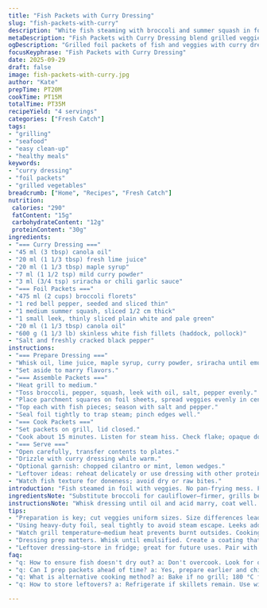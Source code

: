 ```yaml
---
title: "Fish Packets with Curry Dressing"
slug: "fish-packets-with-curry"
description: "White fish steaming with broccoli and summer squash in foil parcels, grilled over medium heat. Tossed in a balanced curry-lime-maple dressing with mild chili heat. Substitutions for ingredients and careful timing ensure tender fish flakes and crisp tender veggies. Efficient method mitigates fuss and cleanup, a practical approach to flavorful healthy fish mains."
metaDescription: "Fish Packets with Curry Dressing blend grilled veggies and fish in foil; easy cleanup and vibrant flavors make this a must-try."
ogDescription: "Grilled foil packets of fish and veggies with curry dressing; flavors unite in a convenient grilled dish, ready quickly and cleanup is minimal."
focusKeyphrase: "Fish Packets with Curry Dressing"
date: 2025-09-29
draft: false
image: fish-packets-with-curry.jpg
author: "Kate"
prepTime: PT20M
cookTime: PT15M
totalTime: PT35M
recipeYield: "4 servings"
categories: ["Fresh Catch"]
tags:
- "grilling"
- "seafood"
- "easy clean-up"
- "healthy meals"
keywords:
- "curry dressing"
- "foil packets"
- "grilled vegetables"
breadcrumb: ["Home", "Recipes", "Fresh Catch"]
nutrition: 
 calories: "290"
 fatContent: "15g"
 carbohydrateContent: "12g"
 proteinContent: "30g"
ingredients:
- "=== Curry Dressing ==="
- "45 ml (3 tbsp) canola oil"
- "20 ml (1 1/3 tbsp) fresh lime juice"
- "20 ml (1 1/3 tbsp) maple syrup"
- "7 ml (1 1/2 tsp) mild curry powder"
- "3 ml (3/4 tsp) sriracha or chili garlic sauce"
- "=== Foil Packets ==="
- "475 ml (2 cups) broccoli florets"
- "1 red bell pepper, seeded and sliced thin"
- "1 medium summer squash, sliced 1/2 cm thick"
- "1 small leek, thinly sliced plain white and pale green"
- "20 ml (1 1/3 tbsp) canola oil"
- "600 g (1 1/3 lb) skinless white fish fillets (haddock, pollock)"
- "Salt and freshly cracked black pepper"
instructions:
- "=== Prepare Dressing ==="
- "Whisk oil, lime juice, maple syrup, curry powder, sriracha until emulsified."
- "Set aside to marry flavors."
- "=== Assemble Packets ==="
- "Heat grill to medium."
- "Toss broccoli, pepper, squash, leek with oil, salt, pepper evenly."
- "Place parchment squares on foil sheets, spread veggies evenly in center."
- "Top each with fish pieces; season with salt and pepper."
- "Seal foil tightly to trap steam; pinch edges well."
- "=== Cook Packets ==="
- "Set packets on grill, lid closed."
- "Cook about 15 minutes. Listen for steam hiss. Check flake; opaque done."
- "=== Serve ==="
- "Open carefully, transfer contents to plates."
- "Drizzle with curry dressing while warm."
- "Optional garnish: chopped cilantro or mint, lemon wedges."
- "Leftover ideas: reheat delicately or use dressing with other proteins."
- "Watch fish texture for doneness; avoid dry or raw bites."
introduction: "Fish steamed in foil with veggies. No pan-frying mess. Foil traps steam, cooks evenly. Curry dressing brings subtle spice and brightness. Choose firm fish—haddock, pollock work well. Vegetables cut small enough to soften, not mush. Grill medium heat, no flare-ups. Lime and maple syrup add balance. Quick prep, smart technique. Oil keeps things moist, parchment prevents metallic taste. Open packets carefully—steaming hot. Serve warm with fresh herbs if handy. Balanced flavours, minimal fuss. Real kitchen techniques, not fluff."
ingredientsNote: "Substitute broccoli for cauliflower—firmer, grills better. Summer squash for zucchini, similar texture, slightly firmer. Leeks add gentle savoriness over plain onion. Heavy-duty foil prevents tearing. Parchment inside stops fish from touching foil and flavor transfer. Canola oil neutral, high smoke point—swap light olive oil for fruitier notes but less neutral. Curry powder can be garam masala or smoked paprika in pinch. Maple syrup adds earthier sweetness over honey. Sriracha instead mild chili sauce—adjust to taste. Oven option at 180 °C for 15-18 minutes. Be vigilant on doneness—fish flakes moistly, vegetables tender crisp. Don’t overcook."
instructionsNote: "Whisk dressing until oil and acid marry, coat well. Medium grill heat locks in steam—too hot burns, too low takes forever. Packets sealed tight hold steam, cook veggies gently. Uniform chunk size ensures even texture. Steam hissing tells you cooking is on track. Fish flaky, opaque throughout signals done. Open foil carefully away from face; hot steam escapes fast. Serve immediately to avoid soggy veggies inside foil. Dressing poured hot over warm fish hits flavor peak. Use tactile and visual cues over clocks. Prep veggies ahead for effective grilling. Leftover dressing keeps in fridge; versatile on other grilled items. Fresh herbs welcome but optional for bright finishing punch."
tips:
- "Preparation is key; cut veggies uniform sizes. Size differences lead to uneven cooking. Think broccoli florets; not too big. Fish needs to flake easily. Not mushy, not raw. Balance is essential."
- "Using heavy-duty foil, seal tightly to avoid steam escape. Leeks add subtle flavor; don't skip. Broccoli instead of cauliflower holds textures better. Avoid bland moments. Use quality fish. Fresh makes a difference."
- "Watch grill temperature—medium heat prevents burnt outsides. Cooking time varies by fish thickness. Check early. Don't rush; steam cooks evenly. Thinner cut fish cooks way faster, keep an eye on it."
- "Dressing prep matters. Whisk until emulsified. Create a coating that sticks when poured. Adjust spice level as desired. Sriracha can be hot; use less if unsure. Lime juice brightens up the dish."
- "Leftover dressing—store in fridge; great for future uses. Pair with grilled chicken, roasted veggies. Flavor profile works magically. Don't let it go to waste; versatile usage."
faq:
- "q: How to ensure fish doesn't dry out? a: Don't overcook. Look for opaque texture. Fish should flake, not be crumbly. Moist inside is key. Adjust temperature or watch closely."
- "q: Can I prep packets ahead of time? a: Yes, prepare earlier and chill until grilling. Prevent soggy textures—you can prep veg and dressing in advance. Store separately until ready."
- "q: What is alternative cooking method? a: Bake if no grill; 180 °C for 15-18 minutes. Same method applies. Take care not to crowd the packets. Leave room, proper cooking needed."
- "q: How to store leftovers? a: Refrigerate if skillets remain. Use within 2 days. Reheat gently for best texture. Microwave isn't ideal, but it works. Still moist; avoid rubbery textures."

---
```

